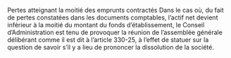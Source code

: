 Pertes atteignant la moitié des emprunts contractés
Dans le cas où, du fait de pertes constatées dans les documents comptables, l’actif net devient inférieur à la moitié du montant du fonds d’établissement, le Conseil d’Administration est tenu de provoquer la réunion de l’assemblée générale délibérant comme il est dit à l’article 330-25, à l’effet de statuer sur la question de savoir s’il y a lieu de prononcer la dissolution de la société.